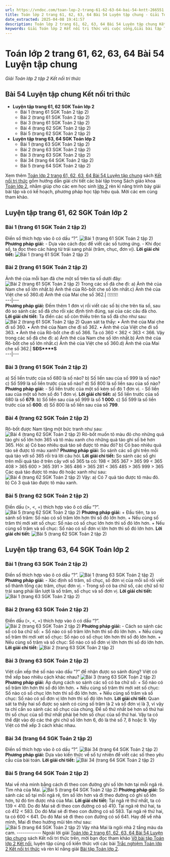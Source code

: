 ```yaml
---
url: https://vndoc.com/toan-lop-2-trang-61-62-63-64-bai-54-kntt-266551
title: Toán lớp 2 trang 61, 62, 63, 64 Bài 54 Luyện tập chung - Giải Toán lớp 2 tập 2 Kết nối tri thức - VnDoc.com
date_extracted: 2025-04-08 19:41:57
description: Toán lớp 2 trang 61, 62, 63, 64 Bài 54 Luyện tập chung Kết nối tri thức được biên soạn bám sát chương trình sách giáo khoa Toán lớp 2 tập 2 KNTT, sẽ giúp học sinh dễ dàng làm bài tập Toán lớp 2 Tập 2.
keywords: Giải Toán lớp 2 Kết nối tri thức với cuộc sống,Giải bài tập Toán lớp 2 Kết nối tri thức,Toán lớp 2,Giải Toán lớp 2,Toán 2,giải Toán 2,bài tập toán lớp 2,toan lop 2,toán lớp 2 tập 2,toán 2 tập 2,giải bài tập toán lớp 2,bài toán lớp 2,Toán lớp 2 trang 61 tập 2,Toán lớp 2 trang 62 tập 2,toán lớp 2 trang 63,Toán lớp 2 trang 61 SGK,Toán lớp 2 bài 54,Bài 54 Luyện tập chung Kết nối tri thức
---
```


# Toán lớp 2 trang 61, 62, 63, 64 Bài 54 Luyện tập chung
 _Giải Toán lớp 2 tập 2 Kết nối tri thức_
## **Bài 54 Luyện tập chung Kết nối tri thức**
  * **Luyện tập trang 61, 62 SGK Toán lớp 2**
    * Bài 1 \(trang 61 SGK Toán 2 tập 2\)
    * Bài 2 \(trang 61 SGK Toán 2 tập 2\)
    * Bài 3 \(trang 61 SGK Toán 2 tập 2\)
    * Bài 4 \(trang 62 SGK Toán 2 tập 2\)
    * Bài 5 \(trang 62 SGK Toán 2 tập 2\)
  * **Luyện tập trang 63, 64 SGK Toán lớp 2**
    * Bài 1 \(trang 63 SGK Toán 2 tập 2\)
    * Bài 2 \(trang 63 SGK Toán 2 tập 2\)
    * Bài 3 \(trang 63 SGK Toán 2 tập 2\)
    * Bài 34 \(trang 64 SGK Toán 2 tập 2\)
    * Bài 5 \(trang 64 SGK Toán 2 tập 2\)

Xem thêm
[Toán lớp 2 trang 61, 62, 63, 64 Bài 54 Luyện tập chung](<https://vndoc.com/toan-lop-2-trang-61-62-63-64-bai-54-kntt-266551>) sách [Kết nối tri thức](<https://vndoc.com/bo-sach-giao-khoa-lop-2-sach-ket-noi-227401>) gồm hướng dẫn giải chi tiết các bài tập trong  Sách giáo khoa [Toán lớp 2](<https://vndoc.com/toan-lop2> "Toán lớp 2"), nhằm giúp cho các em học sinh [lớp 2](<https://vndoc.com/tai-lieu-hoc-tap-lop2>) rèn kĩ năng trình bày giải bài tập và có kế hoạch, phương pháp học tập hiệu quả. Mời các em cùng tham khảo.
## **Luyện tập trang 61, 62 SGK Toán lớp 2**
### Bài 1 \(trang 61 SGK Toán 2 tập 2\)
Điền số thích hợp vào ô có dấu “?”.
![Bài 1 \(trang 61 SGK Toán 2 tập 2\)](https://i.vdoc.vn/data/image/2022/05/27/toan-lop-2-trang-61-62-63-64-bai-54-1.jpg)
**Phương pháp giải:**
\- Dựa vào cách đọc để viết các số tương ứng.
\- Khi đọc số, ta đọc theo các hàng từ trái sang phải \(trăm, chục, đơn vị\).
**Lời giải chi tiết:**
![Bài 1 \(trang 61 SGK Toán 2 tập 2\)](https://i.vdoc.vn/data/image/2022/05/27/toan-lop-2-trang-61-62-63-64-bai-54-2.jpg)
### Bài 2 \(trang 61 SGK Toán 2 tập 2\)
Ảnh thẻ của mỗi bạn đã che một số trên tia số dưới đây:
![Bài 2 \(trang 61 SGK Toán 2 tập 2\)](https://i.vdoc.vn/data/image/2022/05/27/toan-lop-2-trang-61-62-63-64-bai-54-3.jpg)
Trong các số đã che đi:
a\) Ảnh thẻ của Nam che số lớn nhất.b\) Ảnh thẻ của Rô-bốt che số lớn nhất.c\) Ảnh thẻ của Việt che số 360.d\) Ảnh thẻ của Mai che số 362.| ⍰⍰⍰⍰  
---|---  
**Phương pháp giải:**
Đếm thêm 1 đơn vị rồi viết các số bị che trên tia số, sau đó so sánh các số đã cho rồi xác định tính đúng, sai của các câu đã cho.
**Lời giải chi tiết:**
Ta điền các số còn thiếu trên tia số đã cho như sau:
![Bài 2 \(trang 61 SGK Toán 2 tập 2\)](https://i.vdoc.vn/data/image/2022/05/27/toan-lop-2-trang-61-62-63-64-bai-54-4.jpg)
Quan sát ta thấy:
• Ảnh thẻ của Mai che đi số 360.
• Ảnh thẻ của Nam che đi số 362.
• Ảnh thẻ của Việt che đi số 363.
• Ảnh thẻ của Rô-bốt che đi số 366.
Ta có 360 < 362 < 363 < 366.
Vậy trong các số đã che đi:
a\) Ảnh thẻ của Nam che số lớn nhất.b\) Ảnh thẻ của Rô-bốt che số lớn nhất.c\) Ảnh thẻ của Việt che số 360.d\) Ảnh thẻ của Mai che số 362.| **S****Đ****S****S**  
---|---  
### Bài 3 \(trang 61 SGK Toán 2 tập 2\)
a\) Số liền trước của số 680 là số nào?
b\) Số liền sau của số 999 là số nào?
c\) Số 599 là số liền trước của số nào?
d\) Số 800 là số liền sau của số nào?
**Phương pháp giải:**
\- Số liền trước của một số kém số đó 1 đơn vị.
\- Số liền sau của một số hơn số đó 1 đơn vị.
**Lời giải chi tiết:**
a\) Số liền trước của số 680 là số **679**.
b\) Số liền sau của số 999 là số **1 000**.
c\) Số 599 là số liền trước của số **600**.
d\) Số 800 là số liền sau của số **799**.
### Bài 4 \(trang 62 SGK Toán 2 tập 2\)
Rô-bốt được Nam tặng một bức tranh như sau:
![Bài 4 \(trang 62 SGK Toán 2 tập 2\)](https://i.vdoc.vn/data/image/2022/05/27/toan-lop-2-trang-61-62-63-64-bai-54-5.jpg)
Rô-bốt muốn tô màu đỏ cho những quả táo ghi số lớn hơn 365 và tô màu xanh cho những quả táo ghi số bé hơn 365. Hỏi:
a\) Có bao nhiêu quả táo sẽ được tô màu đỏ?
b\) Có bao nhiêu quả táo sẽ được tô màu xanh?
**Phương pháp giải:**
So sánh các số ghi trên mỗi quả táo với số 365 rồi trả lời câu hỏi.
**Lời giải chi tiết:**
So sánh các số ghi trên mỗi quả táo ở trên cây với số 365 ta có:
198 < 365 367 > 365
99 < 365 408 > 365
600 > 365 391 > 365
486 > 365 281 < 365
485 > 365 999 > 365
Các quả táo được tô màu đỏ hoặc xanh như sau:
![Bài 4 \(trang 62 SGK Toán 2 tập 2\)](https://i.vdoc.vn/data/image/2022/05/27/toan-lop-2-trang-61-62-63-64-bai-54-6.jpg)
Vậy:
a\) Có 7 quả táo được tô màu đỏ.
b\) Có 3 quả táo được tô màu xanh.
### Bài 5 \(trang 62 SGK Toán 2 tập 2\)
Điền dấu \(>, <, =\) thích hợp vào ô có dấu “?”.
![Bài 5 \(trang 62 SGK Toán 2 tập 2\)](https://i.vdoc.vn/data/image/2022/05/27/toan-lop-2-trang-61-62-63-64-bai-54-7.jpg)
**Phương pháp giải:**
\+ Đầu tiên, ta so sánh số trăm: Số nào có số trăm lớn hơn thì số đó lớn hơn.
\+ Nếu cùng số trăm thì mới xét số chục: Số nào có số chục lớn hơn thì số đó lớn hơn.
\+ Nếu cùng số trăm và số chục: Số nào có số đơn vị lớn hơn thì số đó lớn hơn.
**Lời giải chi tiết:**
![Bài 5 \(trang 62 SGK Toán 2 tập 2\)](https://i.vdoc.vn/data/image/2022/05/27/toan-lop-2-trang-61-62-63-64-bai-54-8.jpg)
## **Luyện tập trang 63, 64 SGK Toán lớp 2**
### Bài 1 \(trang 63 SGK Toán 2 tập 2\)
Điền số thích hợp vào ô có dấu “?”.
![Bài 1 \(trang 63 SGK Toán 2 tập 2\)](https://i.vdoc.vn/data/image/2022/05/28/toan-lop-2-1.jpg)
**Phương pháp giải:**
\- Xác định số trăm, số chục, số đơn vị của mỗi số rồi viết số thành tổng các trăm, chục đơn vị.
\- Trong số có ba chữ số, các chữ số từ trái sang phải lần lượt là số trăm, số chục và số đơn vị.
**Lời giải chi tiết:**
![Bài 1 \(trang 63 SGK Toán 2 tập 2\)](https://i.vdoc.vn/data/image/2022/05/28/toan-lop-2-2.jpg)
### Bài 2 \(trang 63 SGK Toán 2 tập 2\)
Điền dấu \(>, <, =\) thích hợp vào ô có dấu “?”.
![Bài 2 \(trang 63 SGK Toán 2 tập 2\)](https://i.vdoc.vn/data/image/2022/05/28/toan-lop-2-3.jpg)
**Phương pháp giải:**
\- Cách so sánh các số có ba chữ số:
\+ Số nào có số trăm lớn hơn thì số đó lớn hơn.
\+ Nếu cùng số trăm thì mới xét số chục: Số nào có số chục lớn hơn thì số đó lớn hơn.
\+ Nếu cùng số trăm và số chục: Số nào có số đơn vị lớn hơn thì số đó lớn hơn.
**Lời giải chi tiết:**
![Bài 2 \(trang 63 SGK Toán 2 tập 2\)](https://i.vdoc.vn/data/image/2022/05/28/toan-lop-2-4.jpg)
### Bài 3 \(trang 63 SGK Toán 2 tập 2\)
Việt cần xếp thẻ số nào vào dấu "?” để nhận được so sánh đúng? Việt có thể xếp bao nhiêu cách khác nhau?
![Bài 3 \(trang 63 SGK Toán 2 tập 2\)](https://i.vdoc.vn/data/image/2022/05/28/toan-lop-2-6.jpg)
**Phương pháp giải:**
Áp dụng cách so sánh các số có ba chữ số:
\+ Số nào có số trăm lớn hơn thì số đó lớn hơn.
\+ Nếu cùng số trăm thì mới xét số chục: Số nào có số chục lớn hơn thì số đó lớn hơn.
\+ Nếu cùng số trăm và số chục: Số nào có số đơn vị lớn hơn thì số đó lớn hơn.
**Lời giải chi tiết:**
Quan sát ta thấy hai số được so sánh có cùng số trăm là 2 và số đơn vị là 3, vì vậy ta chỉ cần so sánh các số chục của chúng.
Để số thứ nhất bé hơn số thứ hai thì số chục của số thứ nhất phải bé hơn số chục của số thứ hai.
Vậy ta có thể đặt vào đó các thẻ ghi chữ số lớn hơn 6, đó là thẻ số 7, 8 hoặc 9.
Vậy Việt có thể xếp 3 cách khác nhau.
### Bài 34 \(trang 64 SGK Toán 2 tập 2\)
Điền số thích hợp vào ô có dấu “?”.
![Bài 34 \(trang 64 SGK Toán 2 tập 2\)](https://i.vdoc.vn/data/image/2022/05/28/toan-lop-2-7.jpg)
**Phương pháp giải:**
Dựa vào kiến thức về số tự nhiên để viết các số theo yêu cầu của bài toán.
**Lời giải chi tiết:**
![Bài 34 \(trang 64 SGK Toán 2 tập 2\)](https://i.vdoc.vn/data/image/2022/05/28/toan-lop-2-8.jpg)
### Bài 5 \(trang 64 SGK Toán 2 tập 2\)
Mai về nhà mình bằng cách đi theo con đường ghi số lớn hơn tại mỗi ngã rẽ. Tìm nhà của Mai.
![Bài 5 \(trang 64 SGK Toán 2 tập 2\)](https://i.vdoc.vn/data/image/2022/05/28/toan-lop-2-9.jpg)
**Phương pháp giải:**
So sánh các số tại mỗi ngã rẽ, tìm số lớn hơn và đi theo đường có ghi số lớn hơn, từ đó tìm được nhà của Mai.
**Lời giải chi tiết:**
Tại ngã rẽ thứ nhất, ta có 139 < 410\. Do đó Mai sẽ đi theo con đường có số 410.
Tại ngã rẽ thứ hai, ta có 412 < 583\. Do đó Mai sẽ đi theo con đường có số 583.
Tại ngã rẽ thứ hai, ta có 600 < 641\. Do đó Mai sẽ đi theo con đường có số 641.
Hay để về nhà mình, Mai đi theo hướng mũi tên như sau:
![Bài 5 \(trang 64 SGK Toán 2 tập 2\)](https://i.vdoc.vn/data/image/2022/05/28/toan-lop-2-10.jpg)
Vậy nhà Mai là ngôi nhà 2 tầng màu da cam.
\------------
Ngoài lời giải [Toán lớp 2 trang 61, 62, 63, 64 Bài 54 Luyện tập chung](<https://vndoc.com/toan-lop-2-trang-61-62-63-64-bai-54-kntt-266551>) sách Kết nối tri thức trên, mời bạn đọc tham khảo [Vở bài tập Toán lớp 2 Kết nối](<https://vndoc.com/vo-bai-tap-toan2> "Vở bài tập Toán lớp 2 Kết nối"), luyện tập củng cố kiến thức với các bài [Trắc nghiệm Toán lớp 2 Kết nối tri thức](<https://vndoc.com/trac-nghiem-toan-lop-2-ket-noi-tri-thuc> "Trắc nghiệm Toán lớp 2 Kết nối tri thức") và rèn kĩ năng giải [Bài tập Toán lớp 2](<https://vndoc.com/bai-tap-toan-lop2> "Bài tập Toán lớp 2").
